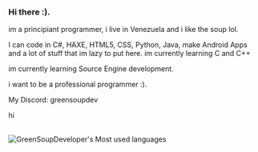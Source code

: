 ### Hi there :).

im a principiant programmer, i live in Venezuela and i like the soup lol.

I can code in C#, HAXE, HTML5, CSS, Python, Java, make Android Apps and a lot of stuff that im lazy to put here. im currently learning C and C++

im currently learning Source Engine development.

i want to be a professional programmer :).

My Discord: greensoupdev


hi
<br>
<br>

![GreenSoupDeveloper's Most used languages](https://github-readme-stats.vercel.app/api/top-langs?username=GreenSoupDeveloper&show_icons=true&count_private=true&theme=gotham)

<!--
**GreenSoupDeveloper/GreenSoupDeveloper** is a 鉁� _special_ 鉁� repository because its `README.md` (this file) appears on your GitHub profile.

